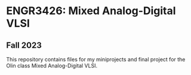 # ENGR3426: Mixed Analog-Digital VLSI
## Fall 2023

This repository contains files for my miniprojects and final project for the Olin class Mixed Analog-Digital VLSI.
